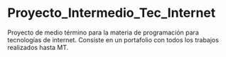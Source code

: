 # Proyecto_Intermedio_Tec_Internet
Proyecto de medio término para la materia de programación para tecnologías de internet. Consiste en un portafolio con todos los trabajos realizados hasta MT.
